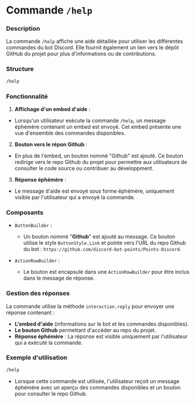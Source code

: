 # Commande `/help`

### Description
La commande `/help` affiche une aide détaillée pour utiliser les différentes commandes du bot Discord. Elle fournit également un lien vers le dépôt GitHub du projet pour plus d'informations ou de contributions.

### Structure

```bash
/help
```

### Fonctionnalité

1. **Affichage d'un embed d'aide** :

  - Lorsqu'un utilisateur exécute la commande `/help`, un message éphémère contenant un embed est envoyé. Cet embed présente une vue d'ensemble des commandes disponibles.

2. **Bouton vers le répon Github** :

  - En plus de l'embed, un bouton nommé "Github" est ajouté. Ce bouton redirige vers le repo Github du projet pour permettre aux utilisateurs de consulter le code source ou contribuer au développment.

3. **Réponse éphémère** :

  - Le message d'aide est envoyé sous forme éphémère, uniquement visible par l'utilisateur qui a envoyé la commande.

### Composants

- `ButtonBuilder` :
  - Un bouton nommé "**Github**" est ajouté au message. Ce bouton utilise le style `ButtonStyle.Link` et pointe vers l'URL du repo Github du bot : `https://github.com/discord-bot-points/Points-Discord`.

- `ActionRowBuilder` :
  - Le bouton est encapsulé dans une `ActionRowBuilder` pour être inclus dans le message de réponse.

### Gestion des réponses

La commande utilise la méthode `interaction.reply` pour envoyer une réponse contenant :

- **L'embed d'aide** (informations sur le bot et les commandes disponibles).
- **Le bouton Github** permettant d'accéder au repo du projet.
- **Réponse éphémère** : La réponse est visible uniquement par l'utilisateur qui a exécuté la commande.

### Exemple d'utilisation

```bash
/help
```

- Lorsque cette commande est utilisée, l'utilisateur reçoit un message éphémère avec un aperçu des commandes disponibles et un bouton pour consulter le repo Github.
